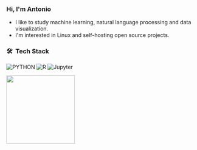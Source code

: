### Hi, I'm Antonio

- I like to study machine learning, natural language processing and data visualization.
- I'm interested in Linux and self-hosting open source projects.

<h3> 🛠 &nbsp;Tech Stack</h3>

![PYTHON](https://img.shields.io/badge/-Python-333333?style=flat&logo=python)
![R](https://img.shields.io/badge/-R-333333?style=flat&logo=r)
![Jupyter](https://img.shields.io/badge/Jupyter-F37626?style=flat-square&logo=Jupyter&logoColor=white)

<div align="left">
  <a href="https://github.com/ajdavidl">
  <!-- <img height="180em" src="https://github-readme-stats.vercel.app/api?username=ajdavidl&show_icons=true&theme=dracula&include_all_commits=true&count_private=true"/> -->
  <img height="180em" src="https://github-readme-stats.vercel.app/api/top-langs/?username=ajdavidl&layout=compact&langs_count=7&theme=dracula"/>
</div>

<!--
Here are some ideas to get you started:

- 🔭 I’m currently working on ...
- 🌱 I’m currently learning ...
- 👯 I’m looking to collaborate on ...
- 🤔 I’m looking for help with ...
- 💬 Ask me about ...
- 📫 How to reach me: ...
- 😄 Pronouns: ...
- ⚡ Fun fact: ...
-->
